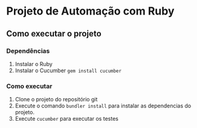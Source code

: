 # Projeto de Automação com Ruby

## Como executar o projeto

### Dependências
1. Instalar o Ruby
2. Instalar o Cucumber `gem install cucumber`

### Como executar
1. Clone o projeto do repositório git
2. Execute o comando `bundler install` para instalar as dependencias do projeto.
3. Execute `cucumber` para executar os testes